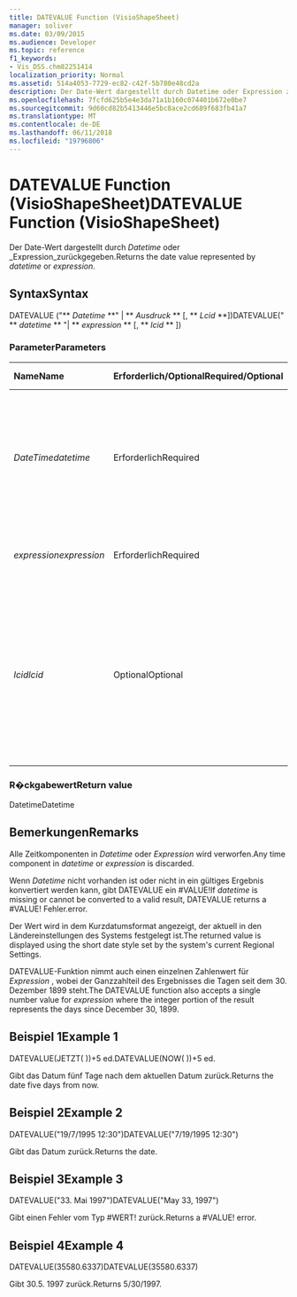```yaml
---
title: DATEVALUE Function (VisioShapeSheet)
manager: soliver
ms.date: 03/09/2015
ms.audience: Developer
ms.topic: reference
f1_keywords:
- Vis_DSS.chm82251414
localization_priority: Normal
ms.assetid: 514a4053-7729-ec82-c42f-5b780e48cd2a
description: Der Date-Wert dargestellt durch Datetime oder Expression zurückgegeben.
ms.openlocfilehash: 7fcfd625b5e4e3da71a1b160c074401b672e0be7
ms.sourcegitcommit: 9d60cd82b5413446e5bc8ace2cd689f683fb41a7
ms.translationtype: MT
ms.contentlocale: de-DE
ms.lasthandoff: 06/11/2018
ms.locfileid: "19796806"
---
```

# <a name="datevalue-function-visioshapesheet"></a><span data-ttu-id="5f08a-103">DATEVALUE Function (VisioShapeSheet)</span><span class="sxs-lookup"><span data-stu-id="5f08a-103">DATEVALUE Function (VisioShapeSheet)</span></span>

<span data-ttu-id="5f08a-104">Der Date-Wert dargestellt durch _Datetime_ oder _Expression_zurückgegeben.</span><span class="sxs-lookup"><span data-stu-id="5f08a-104">Returns the date value represented by  _datetime_ or  _expression_.</span></span>
  
## <a name="syntax"></a><span data-ttu-id="5f08a-105">Syntax</span><span class="sxs-lookup"><span data-stu-id="5f08a-105">Syntax</span></span>

<span data-ttu-id="5f08a-106">DATEVALUE ("** *Datetime* **" | ** *Ausdruck* ** [, ** *Lcid* **])</span><span class="sxs-lookup"><span data-stu-id="5f08a-106">DATEVALUE(" ** *datetime* ** "| ** *expression* ** [, ** *lcid* ** ])</span></span> 
  
### <a name="parameters"></a><span data-ttu-id="5f08a-107">Parameter</span><span class="sxs-lookup"><span data-stu-id="5f08a-107">Parameters</span></span>

|<span data-ttu-id="5f08a-108">**Name**</span><span class="sxs-lookup"><span data-stu-id="5f08a-108">**Name**</span></span>|<span data-ttu-id="5f08a-109">**Erforderlich/Optional**</span><span class="sxs-lookup"><span data-stu-id="5f08a-109">**Required/Optional**</span></span>|<span data-ttu-id="5f08a-110">**Datentyp**</span><span class="sxs-lookup"><span data-stu-id="5f08a-110">**Data Type**</span></span>|<span data-ttu-id="5f08a-111">**Beschreibung**</span><span class="sxs-lookup"><span data-stu-id="5f08a-111">**Description**</span></span>|
|:-----|:-----|:-----|:-----|
| <span data-ttu-id="5f08a-112">_DateTime_</span><span class="sxs-lookup"><span data-stu-id="5f08a-112">_datetime_</span></span> <br/> |<span data-ttu-id="5f08a-113">Erforderlich</span><span class="sxs-lookup"><span data-stu-id="5f08a-113">Required</span></span>  <br/> |<span data-ttu-id="5f08a-114">**String**</span><span class="sxs-lookup"><span data-stu-id="5f08a-114">**String**</span></span> <br/> |<span data-ttu-id="5f08a-115">Beliebige Zeichenfolge, die allgemein als Datums- und Zeitangabe erkannt wird, oder ein Bezug auf eine Zelle mit einer Datums- und Zeitangabe.</span><span class="sxs-lookup"><span data-stu-id="5f08a-115">Any string commonly recognized as a date and time or a reference to a cell containing a date and time.</span></span>  <br/> |
| <span data-ttu-id="5f08a-116">_expression_</span><span class="sxs-lookup"><span data-stu-id="5f08a-116">_expression_</span></span> <br/> |<span data-ttu-id="5f08a-117">Erforderlich</span><span class="sxs-lookup"><span data-stu-id="5f08a-117">Required</span></span>  <br/> |<span data-ttu-id="5f08a-118">**String**</span><span class="sxs-lookup"><span data-stu-id="5f08a-118">**String**</span></span> <br/> |<span data-ttu-id="5f08a-119">Beliebiger Ausdruck, der eine Datums- und Zeitangabe liefert.</span><span class="sxs-lookup"><span data-stu-id="5f08a-119">Any expression that yields a date and time.</span></span>  <br/> |
| <span data-ttu-id="5f08a-120">_lcid_</span><span class="sxs-lookup"><span data-stu-id="5f08a-120">_lcid_</span></span> <br/> |<span data-ttu-id="5f08a-121">Optional</span><span class="sxs-lookup"><span data-stu-id="5f08a-121">Optional</span></span>  <br/> |<span data-ttu-id="5f08a-122">**Nummer**</span><span class="sxs-lookup"><span data-stu-id="5f08a-122">**Number**</span></span> <br/> |<span data-ttu-id="5f08a-p101">Gibt den lokalen Bezeichner an, der bei der Auswertung eines nicht lokalen Werts für datetime verwendet werden soll. Der lokale Bezeichner ist eine Zahl, die in den Systemkopfdateien beschrieben wird.</span><span class="sxs-lookup"><span data-stu-id="5f08a-p101">Specifies the locale identifier to be used in evaluating a non-local datetime. The locale identifier is a number described in the system header files.</span></span>  <br/> |
   
### <a name="return-value"></a><span data-ttu-id="5f08a-125">R�ckgabewert</span><span class="sxs-lookup"><span data-stu-id="5f08a-125">Return value</span></span>

<span data-ttu-id="5f08a-126">Datetime</span><span class="sxs-lookup"><span data-stu-id="5f08a-126">Datetime</span></span>
  
## <a name="remarks"></a><span data-ttu-id="5f08a-127">Bemerkungen</span><span class="sxs-lookup"><span data-stu-id="5f08a-127">Remarks</span></span>

<span data-ttu-id="5f08a-128">Alle Zeitkomponenten in *Datetime* oder *Expression* wird verworfen.</span><span class="sxs-lookup"><span data-stu-id="5f08a-128">Any time component in  *datetime*  or  *expression*  is discarded.</span></span> 
  
<span data-ttu-id="5f08a-129">Wenn *Datetime* nicht vorhanden ist oder nicht in ein gültiges Ergebnis konvertiert werden kann, gibt DATEVALUE ein #VALUE!</span><span class="sxs-lookup"><span data-stu-id="5f08a-129">If  *datetime*  is missing or cannot be converted to a valid result, DATEVALUE returns a #VALUE!</span></span> <span data-ttu-id="5f08a-130">Fehler.</span><span class="sxs-lookup"><span data-stu-id="5f08a-130">error.</span></span> 
  
<span data-ttu-id="5f08a-131">Der Wert wird in dem Kurzdatumsformat angezeigt, der aktuell in den Ländereinstellungen des Systems festgelegt ist.</span><span class="sxs-lookup"><span data-stu-id="5f08a-131">The returned value is displayed using the short date style set by the system's current Regional Settings.</span></span> 
  
<span data-ttu-id="5f08a-132">DATEVALUE-Funktion nimmt auch einen einzelnen Zahlenwert für *Expression* , wobei der Ganzzahlteil des Ergebnisses die Tagen seit dem 30. Dezember 1899 steht.</span><span class="sxs-lookup"><span data-stu-id="5f08a-132">The DATEVALUE function also accepts a single number value for  *expression*  where the integer portion of the result represents the days since December 30, 1899.</span></span> 
  
## <a name="example-1"></a><span data-ttu-id="5f08a-133">Beispiel 1</span><span class="sxs-lookup"><span data-stu-id="5f08a-133">Example 1</span></span>

<span data-ttu-id="5f08a-134">DATEVALUE(JETZT( ))+5 ed.</span><span class="sxs-lookup"><span data-stu-id="5f08a-134">DATEVALUE(NOW( ))+5 ed.</span></span>
  
<span data-ttu-id="5f08a-135">Gibt das Datum fünf Tage nach dem aktuellen Datum zurück.</span><span class="sxs-lookup"><span data-stu-id="5f08a-135">Returns the date five days from now.</span></span>
  
## <a name="example-2"></a><span data-ttu-id="5f08a-136">Beispiel 2</span><span class="sxs-lookup"><span data-stu-id="5f08a-136">Example 2</span></span>

<span data-ttu-id="5f08a-137">DATEVALUE("19/7/1995 12:30")</span><span class="sxs-lookup"><span data-stu-id="5f08a-137">DATEVALUE("7/19/1995 12:30")</span></span>
  
<span data-ttu-id="5f08a-138">Gibt das Datum zurück.</span><span class="sxs-lookup"><span data-stu-id="5f08a-138">Returns the date.</span></span>
  
## <a name="example-3"></a><span data-ttu-id="5f08a-139">Beispiel 3</span><span class="sxs-lookup"><span data-stu-id="5f08a-139">Example 3</span></span>

<span data-ttu-id="5f08a-140">DATEVALUE("33. Mai 1997")</span><span class="sxs-lookup"><span data-stu-id="5f08a-140">DATEVALUE("May 33, 1997")</span></span>
  
<span data-ttu-id="5f08a-p103">Gibt einen Fehler vom Typ #WERT! zurück.</span><span class="sxs-lookup"><span data-stu-id="5f08a-p103">Returns a #VALUE! error.</span></span>
  
## <a name="example-4"></a><span data-ttu-id="5f08a-143">Beispiel 4</span><span class="sxs-lookup"><span data-stu-id="5f08a-143">Example 4</span></span>

<span data-ttu-id="5f08a-144">DATEVALUE(35580.6337)</span><span class="sxs-lookup"><span data-stu-id="5f08a-144">DATEVALUE(35580.6337)</span></span>
  
<span data-ttu-id="5f08a-145">Gibt 30.5. 1997 zurück.</span><span class="sxs-lookup"><span data-stu-id="5f08a-145">Returns 5/30/1997.</span></span>
  

